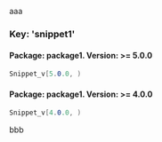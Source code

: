 ﻿
aaa

<!-- snippet: snippet1 -->
### Key: 'snippet1'
####  Package: package1. Version: >= 5.0.0
```cs
Snippet_v[5.0.0, )
```
####  Package: package1. Version: >= 4.0.0
```cs
Snippet_v[4.0.0, )
```
<!-- endsnippet -->

bbb